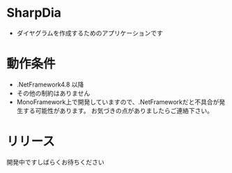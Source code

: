 # SharpDia
- ダイヤグラムを作成するためのアプリケーションです

# 動作条件
- .NetFramework4.8 以降
- その他の制約はありません
- MonoFramework上で開発していますので、.NetFrameworkだと不具合が発生する可能性があります。
お気づきの点がありましたらご連絡下さい。
# リリース
開発中ですしばらくお待ちください

